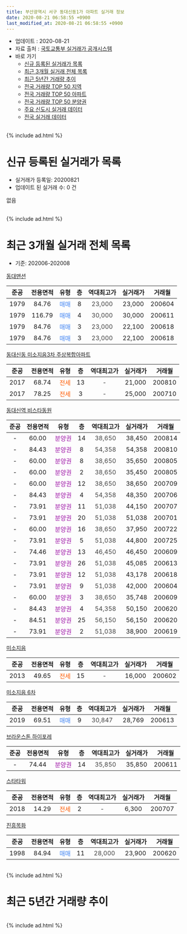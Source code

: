 ```yaml
---
title: 부산광역시 서구 동대신동1가 아파트 실거래 정보
date: 2020-08-21 06:58:55 +0900
last_modified_at: 2020-08-21 06:58:55 +0900
---
```


* 업데이트 : 2020-08-21
* 자료 출처 : [국토교통부 실거래가 공개시스템](http://rt.molit.go.kr)
* 바로 가기
    * [신규 등록된 실거래가 목록](#신규-등록된-실거래가-목록)
    * [최근 3개월 실거래 전체 목록](#최근-3개월-실거래-전체-목록)
    * [최근 5년간 거래량 추이](#최근-5년간-거래량-추이)
    * [전국 거래량 TOP 50 지역](https://inasie.github.io/apt-trade-info/최근-3개월-전국에서-가장-거래가-많이-발생한-지역)
    * [전국 거래량 TOP 50 아파트](https://inasie.github.io/apt-trade-info/최근-3개월-전국에서-가장-거래가-많이-발생한-아파트)
    * [전국 거래량 TOP 50 분양권](https://inasie.github.io/apt-trade-info/최근-3개월-전국에서-가장-거래가-많이-발생한-분양권)
    * [주요 신도시 실거래 데이터](https://inasie.github.io/apt-trade-info/주요-신도시)
    * [전국 실거래 데이터](https://inasie.github.io/apt-trade-info/전국)
<br>
{% include ad.html %}
<br>

# 신규 등록된 실거래가 목록
* 실거래가 등록일: 20200821
* 업데이트 된 실거래 수: 0 건

없음

<br>
{% include ad.html %}
<br>

# 최근 3개월 실거래 전체 목록
* 기준: 202006-202008


[동대맨션](https://search.naver.com/search.naver?query=%EB%B6%80%EC%82%B0%EA%B4%91%EC%97%AD%EC%8B%9C+%EC%84%9C%EA%B5%AC+%EB%8F%99%EB%8C%80%EC%8B%A0%EB%8F%991%EA%B0%80+%EB%8F%99%EB%8C%80%EB%A7%A8%EC%85%98)

|준공|전용면적|유형|층|역대최고가|실거래가|거래월|
|:---:|:---:|:---:|:---:|:---:|:---:|:---:|
|1979|84.76|<span style="color:#4285f3">매매</span>|8|<span style="color:#444444">23,000</span>|23,000|200604|
|1979|116.79|<span style="color:#4285f3">매매</span>|4|<span style="color:#444444">30,000</span>|30,000|200611|
|1979|84.76|<span style="color:#4285f3">매매</span>|3|<span style="color:#444444">23,000</span>|22,100|200618|
|1979|84.76|<span style="color:#4285f3">매매</span>|3|<span style="color:#444444">23,000</span>|22,100|200618|

[동대신동 미소지음3차 주상복합아파트](https://search.naver.com/search.naver?query=%EB%B6%80%EC%82%B0%EA%B4%91%EC%97%AD%EC%8B%9C+%EC%84%9C%EA%B5%AC+%EB%8F%99%EB%8C%80%EC%8B%A0%EB%8F%991%EA%B0%80+%EB%8F%99%EB%8C%80%EC%8B%A0%EB%8F%99+%EB%AF%B8%EC%86%8C%EC%A7%80%EC%9D%8C3%EC%B0%A8+%EC%A3%BC%EC%83%81%EB%B3%B5%ED%95%A9%EC%95%84%ED%8C%8C%ED%8A%B8)

|준공|전용면적|유형|층|역대최고가|실거래가|거래월|
|:---:|:---:|:---:|:---:|:---:|:---:|:---:|
|2017|68.74|<span style="color:#ff5a00">전세</span>|13|<span style="color:#444444">-</span>|21,000|200810|
|2017|78.25|<span style="color:#ff5a00">전세</span>|3|<span style="color:#444444">-</span>|25,000|200710|

[동대신역 비스타동원](https://search.naver.com/search.naver?query=%EB%B6%80%EC%82%B0%EA%B4%91%EC%97%AD%EC%8B%9C+%EC%84%9C%EA%B5%AC+%EB%8F%99%EB%8C%80%EC%8B%A0%EB%8F%991%EA%B0%80+%EB%8F%99%EB%8C%80%EC%8B%A0%EC%97%AD+%EB%B9%84%EC%8A%A4%ED%83%80%EB%8F%99%EC%9B%90)

|준공|전용면적|유형|층|역대최고가|실거래가|거래월|
|:---:|:---:|:---:|:---:|:---:|:---:|:---:|
|-|60.00|<span style="color:#9C11A5">분양권</span>|14|<span style="color:#444444">38,650</span>|38,450|200814|
|-|84.43|<span style="color:#9C11A5">분양권</span>|8|<span style="color:#444444">54,358</span>|54,358|200810|
|-|60.00|<span style="color:#9C11A5">분양권</span>|8|<span style="color:#444444">38,650</span>|35,650|200805|
|-|60.00|<span style="color:#9C11A5">분양권</span>|2|<span style="color:#444444">38,650</span>|35,450|200805|
|-|60.00|<span style="color:#9C11A5">분양권</span>|12|<span style="color:#444444">38,650</span>|38,650|200709|
|-|84.43|<span style="color:#9C11A5">분양권</span>|4|<span style="color:#444444">54,358</span>|48,350|200706|
|-|73.91|<span style="color:#9C11A5">분양권</span>|11|<span style="color:#444444">51,038</span>|44,150|200707|
|-|73.91|<span style="color:#9C11A5">분양권</span>|20|<span style="color:#444444">51,038</span>|51,038|200701|
|-|60.00|<span style="color:#9C11A5">분양권</span>|16|<span style="color:#444444">38,650</span>|37,950|200722|
|-|73.91|<span style="color:#9C11A5">분양권</span>|5|<span style="color:#444444">51,038</span>|44,800|200725|
|-|74.46|<span style="color:#9C11A5">분양권</span>|13|<span style="color:#444444">46,450</span>|46,450|200609|
|-|73.91|<span style="color:#9C11A5">분양권</span>|26|<span style="color:#444444">51,038</span>|45,085|200613|
|-|73.91|<span style="color:#9C11A5">분양권</span>|12|<span style="color:#444444">51,038</span>|43,178|200618|
|-|73.91|<span style="color:#9C11A5">분양권</span>|9|<span style="color:#444444">51,038</span>|42,000|200604|
|-|60.00|<span style="color:#9C11A5">분양권</span>|3|<span style="color:#444444">38,650</span>|35,748|200609|
|-|84.43|<span style="color:#9C11A5">분양권</span>|4|<span style="color:#444444">54,358</span>|50,150|200620|
|-|84.51|<span style="color:#9C11A5">분양권</span>|25|<span style="color:#444444">56,150</span>|56,150|200620|
|-|73.91|<span style="color:#9C11A5">분양권</span>|2|<span style="color:#444444">51,038</span>|38,900|200619|

[미소지음](https://search.naver.com/search.naver?query=%EB%B6%80%EC%82%B0%EA%B4%91%EC%97%AD%EC%8B%9C+%EC%84%9C%EA%B5%AC+%EB%8F%99%EB%8C%80%EC%8B%A0%EB%8F%991%EA%B0%80+%EB%AF%B8%EC%86%8C%EC%A7%80%EC%9D%8C)

|준공|전용면적|유형|층|역대최고가|실거래가|거래월|
|:---:|:---:|:---:|:---:|:---:|:---:|:---:|
|2013|49.65|<span style="color:#ff5a00">전세</span>|15|<span style="color:#444444">-</span>|16,000|200602|

[미소지음 6차](https://search.naver.com/search.naver?query=%EB%B6%80%EC%82%B0%EA%B4%91%EC%97%AD%EC%8B%9C+%EC%84%9C%EA%B5%AC+%EB%8F%99%EB%8C%80%EC%8B%A0%EB%8F%991%EA%B0%80+%EB%AF%B8%EC%86%8C%EC%A7%80%EC%9D%8C+6%EC%B0%A8)

|준공|전용면적|유형|층|역대최고가|실거래가|거래월|
|:---:|:---:|:---:|:---:|:---:|:---:|:---:|
|2019|69.51|<span style="color:#4285f3">매매</span>|9|<span style="color:#444444">30,847</span>|28,769|200613|

[브라운스톤 하이포레](https://search.naver.com/search.naver?query=%EB%B6%80%EC%82%B0%EA%B4%91%EC%97%AD%EC%8B%9C+%EC%84%9C%EA%B5%AC+%EB%8F%99%EB%8C%80%EC%8B%A0%EB%8F%991%EA%B0%80+%EB%B8%8C%EB%9D%BC%EC%9A%B4%EC%8A%A4%ED%86%A4+%ED%95%98%EC%9D%B4%ED%8F%AC%EB%A0%88)

|준공|전용면적|유형|층|역대최고가|실거래가|거래월|
|:---:|:---:|:---:|:---:|:---:|:---:|:---:|
|-|74.44|<span style="color:#9C11A5">분양권</span>|14|<span style="color:#444444">35,850</span>|35,850|200611|

[스타타워](https://search.naver.com/search.naver?query=%EB%B6%80%EC%82%B0%EA%B4%91%EC%97%AD%EC%8B%9C+%EC%84%9C%EA%B5%AC+%EB%8F%99%EB%8C%80%EC%8B%A0%EB%8F%991%EA%B0%80+%EC%8A%A4%ED%83%80%ED%83%80%EC%9B%8C)

|준공|전용면적|유형|층|역대최고가|실거래가|거래월|
|:---:|:---:|:---:|:---:|:---:|:---:|:---:|
|2018|14.29|<span style="color:#ff5a00">전세</span>|2|<span style="color:#444444">-</span>|6,300|200707|

[진흥목화](https://search.naver.com/search.naver?query=%EB%B6%80%EC%82%B0%EA%B4%91%EC%97%AD%EC%8B%9C+%EC%84%9C%EA%B5%AC+%EB%8F%99%EB%8C%80%EC%8B%A0%EB%8F%991%EA%B0%80+%EC%A7%84%ED%9D%A5%EB%AA%A9%ED%99%94)

|준공|전용면적|유형|층|역대최고가|실거래가|거래월|
|:---:|:---:|:---:|:---:|:---:|:---:|:---:|
|1998|84.94|<span style="color:#4285f3">매매</span>|11|<span style="color:#444444">28,000</span>|23,900|200620|


<br>
{% include ad.html %}
<br>

# 최근 5년간 거래량 추이


<div style="width:100%;">
    <canvas id="deal_progress" height="200"></canvas>
</div>

<script>
new Chart(document.getElementById("deal_progress"), {
    type: 'line',
    data: {
        labels: ['201508','201509','201510','201511','201512','201601','201602','201603','201604','201605','201606','201607','201608','201609','201610','201611','201612','201701','201702','201703','201704','201705','201706','201707','201708','201709','201710','201711','201712','201801','201802','201803','201804','201805','201806','201807','201808','201809','201810','201811','201812','201901','201902','201903','201904','201905','201906','201907','201908','201909','201910','201911','201912','202001','202002','202003','202004','202005','202006','202007','202008'],
        datasets: [{
            label: '매매',
            pointRadius: 1,
            data: [1, 0, 0, 0, 0, 0, 2, 0, 1, 2, 0, 0, 0, 0, 1, 1, 1, 0, 0, 1, 6, 10, 2, 2, 1, 0, 0, 1, 0, 0, 0, 0, 0, 1, 0, 0, 0, 0, 3, 5, 1, 22, 12, 1, 6, 5, 6, 1, 1, 2, 35, 25, 12, 11, 10, 12, 6, 14, 15, 6, 4],
            borderColor: "rgba(255, 201, 14, 1)",
            backgroundColor: "rgba(255, 201, 14, 0.5)",
            fill: false,
            lineTension: 0
        },{
            label: '전월세',
            pointRadius: 1,
            data: [0, 0, 0, 0, 0, 0, 0, 1, 1, 0, 0, 0, 0, 0, 0, 0, 0, 0, 0, 1, 0, 0, 0, 1, 1, 0, 0, 0, 1, 0, 0, 0, 1, 2, 5, 4, 4, 1, 1, 1, 1, 0, 3, 0, 0, 0, 0, 0, 1, 2, 1, 0, 1, 2, 0, 0, 1, 2, 1, 2, 1],
            borderColor: "rgba(0, 141, 185, 1)",
            backgroundColor: "rgba(0, 141, 185, 0.5)",
            fill: false,
            lineTension: 0
        }
        ]
    },
    options: {
        responsive: true,
        title: {
            display: false
        },
        tooltips: {
            mode: 'index',
            intersect: false
        },
        hover: {
            mode: 'nearest',
            intersect: true
        },
        scales: {
            xAxes: [{
                display: true,
                scaleLabel: {
                    display: true,
                    labelString: '년/월'
                }
            }],
            yAxes: [{
                display: true,
                ticks: {
                    suggestedMin: 0,
                },
                scaleLabel: {
                    display: true,
                    labelString: '실거래 수'
                }
            }]
        }
    }
});

</script>


<br>
{% include ad.html %}
<br>


